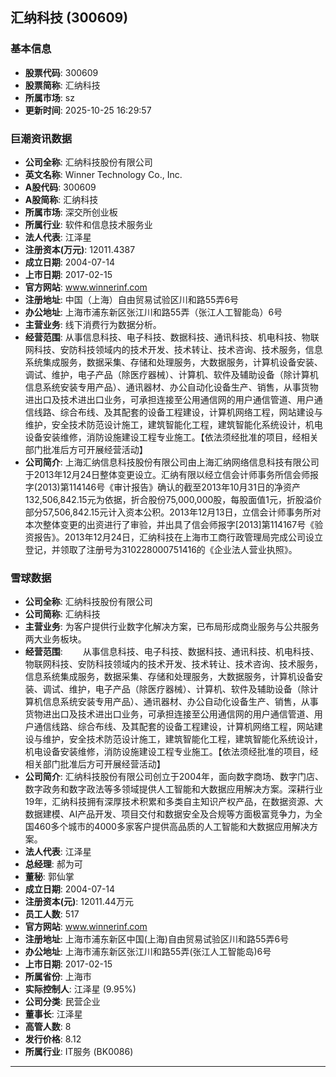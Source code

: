 ## 汇纳科技 (300609)

### 基本信息

- **股票代码**: 300609
- **股票简称**: 汇纳科技
- **所属市场**: sz
- **更新时间**: 2025-10-25 16:29:57

### 巨潮资讯数据

- **公司全称**: 汇纳科技股份有限公司
- **英文名称**: Winner Technology Co., Inc.
- **A股代码**: 300609
- **A股简称**: 汇纳科技
- **所属市场**: 深交所创业板
- **所属行业**: 软件和信息技术服务业
- **法人代表**: 江泽星
- **注册资本(万元)**: 12011.4387
- **成立日期**: 2004-07-14
- **上市日期**: 2017-02-15
- **官方网站**: www.winnerinf.com
- **注册地址**: 中国（上海）自由贸易试验区川和路55弄6号
- **办公地址**: 上海市浦东新区张江川和路55弄（张江人工智能岛）6号
- **主营业务**: 线下消费行为数据分析。
- **经营范围**: 从事信息科技、电子科技、数据科技、通讯科技、机电科技、物联网科技、安防科技领域内的技术开发、技术转让、技术咨询、技术服务，信息系统集成服务，数据采集、存储和处理服务，大数据服务，计算机设备安装、调试、维护，电子产品（除医疗器械）、计算机、软件及辅助设备（除计算机信息系统安装专用产品）、通讯器材、办公自动化设备生产、销售，从事货物进出口及技术进出口业务，可承担连接至公用通信网的用户通信管道、用户通信线路、综合布线、及其配套的设备工程建设，计算机网络工程，网站建设与维护，安全技术防范设计施工，建筑智能化工程，建筑智能化系统设计，机电设备安装维修，消防设施建设工程专业施工。【依法须经批准的项目，经相关部门批准后方可开展经营活动】
- **公司简介**: 上海汇纳信息科技股份有限公司由上海汇纳网络信息科技有限公司于2013年12月24日整体变更设立。汇纳有限以经立信会计师事务所信会师报字(2013)第114146号《审计报告》确认的截至2013年10月31日的净资产132,506,842.15元为依据，折合股份75,000,000股，每股面值1元，折股溢价部分57,506,842.15元计入资本公积。2013年12月13日，立信会计师事务所对本次整体变更的出资进行了审验，并出具了信会师报字[2013]第114167号《验资报告》。2013年12月24日，汇纳科技在上海市工商行政管理局完成公司设立登记，并领取了注册号为310228000751416的《企业法人营业执照》。

### 雪球数据

- **公司全称**: 汇纳科技股份有限公司
- **公司简称**: 汇纳科技
- **主营业务**: 为客户提供行业数字化解决方案，已布局形成商业服务与公共服务两大业务板块。
- **经营范围**: 　　从事信息科技、电子科技、数据科技、通讯科技、机电科技、物联网科技、安防科技领域内的技术开发、技术转让、技术咨询、技术服务，信息系统集成服务，数据采集、存储和处理服务，大数据服务，计算机设备安装、调试、维护，电子产品（除医疗器械）、计算机、软件及辅助设备（除计算机信息系统安装专用产品）、通讯器材、办公自动化设备生产、销售，从事货物进出口及技术进出口业务，可承担连接至公用通信网的用户通信管道、用户通信线路、综合布线、及其配套的设备工程建设，计算机网络工程，网站建设与维护，安全技术防范设计施工，建筑智能化工程，建筑智能化系统设计，机电设备安装维修，消防设施建设工程专业施工。【依法须经批准的项目，经相关部门批准后方可开展经营活动】
- **公司简介**: 汇纳科技股份有限公司创立于2004年，面向数字商场、数字门店、数字政务和数字政法等多领域提供人工智能和大数据应用解决方案。深耕行业19年，汇纳科技拥有深厚技术积累和多类自主知识产权产品，在数据资源、大数据建模、AI产品开发、项目交付和数据安全及合规等方面极富竞争力，为全国460多个城市的4000多家客户提供高品质的人工智能和大数据应用解决方案。
- **法人代表**: 江泽星
- **总经理**: 郝为可
- **董秘**: 郭仙掌
- **成立日期**: 2004-07-14
- **注册资本(元)**: 12011.44万元
- **员工人数**: 517
- **官方网站**: www.winnerinf.com
- **注册地址**: 上海市浦东新区中国(上海)自由贸易试验区川和路55弄6号
- **办公地址**: 上海市浦东新区张江川和路55弄(张江人工智能岛)6号
- **上市日期**: 2017-02-15
- **所属省份**: 上海市
- **实际控制人**: 江泽星 (9.95%)
- **公司分类**: 民营企业
- **董事长**: 江泽星
- **高管人数**: 8
- **发行价格**: 8.12
- **所属行业**: IT服务 (BK0086)

---